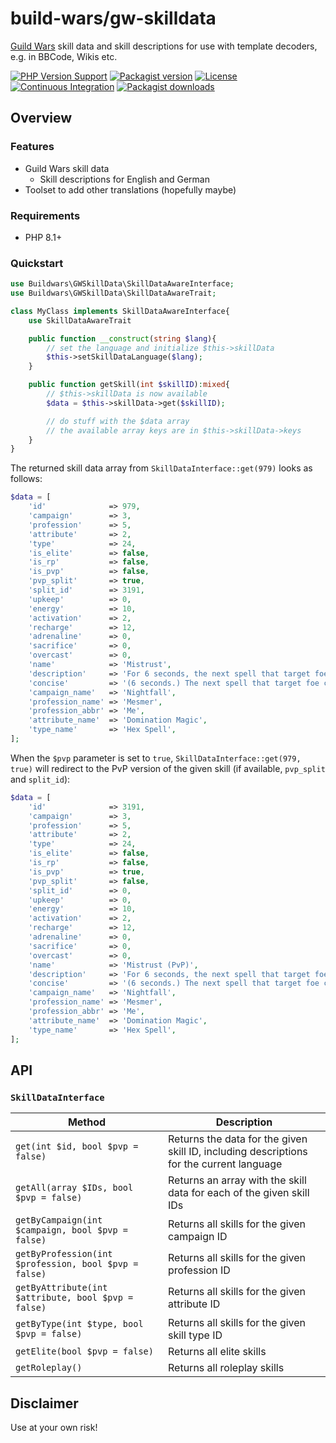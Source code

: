 # build-wars/gw-skilldata

[Guild Wars](https://www.guildwars.com/) skill data and skill descriptions for use with template decoders, e.g. in BBCode, Wikis etc.

[![PHP Version Support][php-badge]][php]
[![Packagist version][packagist-badge]][packagist]
[![License][license-badge]][license]
[![Continuous Integration][gh-action-badge]][gh-action]
[![Packagist downloads][downloads-badge]][downloads]

[php-badge]: https://img.shields.io/packagist/php-v/buildwars/gw-skilldata?logo=php&color=8892BF&logoColor=fff
[php]: https://www.php.net/supported-versions.php
[packagist-badge]: https://img.shields.io/packagist/v/buildwars/gw-skilldata.svg?logo=packagist&logoColor=fff
[packagist]: https://packagist.org/packages/buildwars/gw-skilldata
[license-badge]: https://img.shields.io/github/license/build-wars/gw-skilldata
[license]: https://github.com/build-wars/gw-skilldata/blob/main/LICENSE
[gh-action-badge]: https://img.shields.io/github/actions/workflow/status/build-wars/gw-skilldata/ci.yml?branch=main&logo=github&logoColor=fff
[gh-action]: https://github.com/build-wars/gw-skilldata/actions/workflows/ci.yml?query=branch%3Amain
[coverage-badge]: https://img.shields.io/codecov/c/github/build-wars/gw-skilldata.svg?logo=codecov&logoColor=fff
[coverage]: https://codecov.io/github/build-wars/gw-skilldata
[downloads-badge]: https://img.shields.io/packagist/dt/buildwars/gw-skilldata.svg?logo=packagist&logoColor=fff
[downloads]: https://packagist.org/packages/buildwars/gw-skilldata/stats

## Overview

### Features

- Guild Wars skill data
  - Skill descriptions for English and German
- Toolset to add other translations (hopefully maybe)


### Requirements

- PHP 8.1+


### Quickstart

```php
use Buildwars\GWSkillData\SkillDataAwareInterface;
use Buildwars\GWSkillData\SkillDataAwareTrait;

class MyClass implements SkillDataAwareInterface{
	use SkillDataAwareTrait

	public function __construct(string $lang){
		// set the language and initialize $this->skillData
		$this->setSkillDataLanguage($lang);
	}

	public function getSkill(int $skillID):mixed{
		// $this->skillData is now available
		$data = $this->skillData->get($skillID);

		// do stuff with the $data array
		// the available array keys are in $this->skillData->keys
	}
}
```

The returned skill data array from `SkillDataInterface::get(979)` looks as follows:

```php
$data = [
	'id'              => 979,
	'campaign'        => 3,
	'profession'      => 5,
	'attribute'       => 2,
	'type'            => 24,
	'is_elite'        => false,
	'is_rp'           => false,
	'is_pvp'          => false,
	'pvp_split'       => true,
	'split_id'        => 3191,
	'upkeep'          => 0,
	'energy'          => 10,
	'activation'      => 2,
	'recharge'        => 12,
	'adrenaline'      => 0,
	'sacrifice'       => 0,
	'overcast'        => 0,
	'name'            => 'Mistrust',
	'description'     => 'For 6 seconds, the next spell that target foe casts on one of your allies fails and deals 10...100 damage to that foe and all nearby foes.',
	'concise'         => '(6 seconds.) The next spell that target foe casts on one of your allies fails and deals 10...100 damage to target and nearby foes.',
	'campaign_name'   => 'Nightfall',
	'profession_name' => 'Mesmer',
	'profession_abbr' => 'Me',
	'attribute_name'  => 'Domination Magic',
	'type_name'       => 'Hex Spell',
];
```

When the `$pvp` parameter is set to `true`, `SkillDataInterface::get(979, true)` will redirect to the PvP version of the given skill (if available, `pvp_split` and `split_id`):

```php
$data = [
	'id'              => 3191,
	'campaign'        => 3,
	'profession'      => 5,
	'attribute'       => 2,
	'type'            => 24,
	'is_elite'        => false,
	'is_rp'           => false,
	'is_pvp'          => true,
	'pvp_split'       => false,
	'split_id'        => 0,
	'upkeep'          => 0,
	'energy'          => 10,
	'activation'      => 2,
	'recharge'        => 12,
	'adrenaline'      => 0,
	'sacrifice'       => 0,
	'overcast'        => 0,
	'name'            => 'Mistrust (PvP)',
	'description'     => 'For 6 seconds, the next spell that target foe casts on one of your allies fails and deals 10...75 damage to that foe and all nearby foes.',
	'concise'         => '(6 seconds.) The next spell that target foe casts on one of your allies fails and deals 10...75 damage to target and nearby foes.',
	'campaign_name'   => 'Nightfall',
	'profession_name' => 'Mesmer',
	'profession_abbr' => 'Me',
	'attribute_name'  => 'Domination Magic',
	'type_name'       => 'Hex Spell',
];
```

## API

### `SkillDataInterface`

| Method                                                | Description                                                                              |
|-------------------------------------------------------|------------------------------------------------------------------------------------------|
| `get(int $id, bool $pvp = false)`                     | Returns the data for the given skill ID, including descriptions for the current language |
| `getAll(array $IDs, bool $pvp = false)`               | Returns an array with the skill data for each of the given skill IDs                     |
| `getByCampaign(int $campaign, bool $pvp = false)`     | Returns all skills for the given campaign ID                                             |
| `getByProfession(int $profession, bool $pvp = false)` | Returns all skills for the given profession ID                                           |
| `getByAttribute(int $attribute, bool $pvp = false)`   | Returns all skills for the given attribute ID                                            |
| `getByType(int $type, bool $pvp = false)`             | Returns all skills for the given skill type ID                                           |
| `getElite(bool $pvp = false)`                         | Returns all elite skills                                                                 |
| `getRoleplay()`                                       | Returns all roleplay skills                                                              |


## Disclaimer

Use at your own risk!
